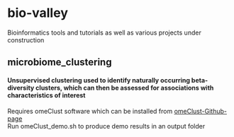 # bio-valley
Bioinformatics tools and tutorials as well as various projects under construction

## microbiome_clustering
#### Unsupervised clustering used to identify naturally occurring beta-diversity clusters, which can then be assessed for associations with characteristics of interest <br />
Requires omeClust software which can be installed from [omeClust-Github-page](https://github.com/omicsEye/omeClust) <br />
Run omeClust_demo.sh to produce demo results in an output folder <br />


